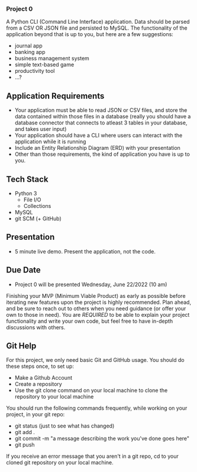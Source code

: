 ### Project 0
A Python CLI (Command Line Interface) application.  Data should be parsed from a CSV OR JSON file and persisted to  MySQL. The functionality of the application beyond that is up to you, but here are a few suggestions:
- journal app
- banking app
- business management system
- simple text-based game
- productivity tool
- ...?

## Application Requirements
- Your application must be able to read JSON or CSV files, and store the data contained within those files in a database (really you should have a database connector that connects to atleast 3 tables in your database, and takes user input)
- Your application should have a CLI where users can interact with the application while it is running
- Include an Entity Relationship Diagram (ERD) with your presentation
- Other than those requirements, the kind of application you have is up to you.

## Tech Stack
- Python 3
  - File I/O
  - Collections
- MySQL
- git SCM (+ GitHub)

## Presentation
- 5 minute live demo.  Present the application, not the code.

## Due Date
- Project 0 will be presented Wednesday, June 22/2022 (10 am)

Finishing your MVP (Minimum Viable Product) as early as possible before iterating new features upon the project is highly recommended.  Plan ahead, and be sure to reach out to others when you need guidance (or offer your own to those in need).  You are *REQUIRED* to be able to explain your project functionality and write your own code, but feel free to have in-depth discussions with others.

## Git Help

For this project, we only need basic Git and GitHub usage.  You should do these steps once, to set up:
- Make a Github Account
- Create a repository
- Use the git clone command on your local machine to clone the repository to your local machine

You should run the following commands frequently, while working on your project, in your git repo:
- git status (just to see what has changed)
- git add .
- git commit -m "a message describing the work you've done goes here"
- git push

If you receive an error message that you aren't in a git repo, cd to your cloned git repository on your local machine.